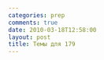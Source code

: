 ```yaml
---
categories: prep
comments: true
date: 2010-03-18T12:58:00
layout: post
title: Темы для 179
---
```


